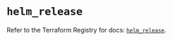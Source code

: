 # `helm_release`

Refer to the Terraform Registry for docs: [`helm_release`](https://registry.terraform.io/providers/hashicorp/helm/3.1.0/docs/resources/release).
